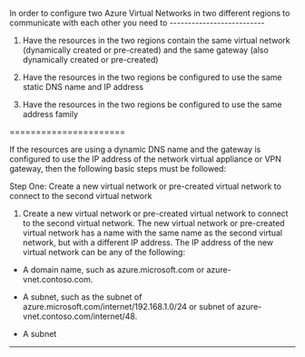In order to configure two Azure Virtual Networks in two different regions to communicate with each other you need to --------------------------

1. Have the resources in the two regions contain the same virtual network (dynamically created or pre-created) and the same gateway (also dynamically created or pre-created)

2. Have the resources in the two regions be configured to use the same static DNS name and IP address

3. Have the resources in the two regions be configured to use the same address family

======================

If the resources are using a dynamic DNS name and the gateway is configured to use the IP address of the network virtual appliance or VPN gateway, then the following basic steps must be followed:

Step One: Create a new virtual network or pre-created virtual network to connect to the second virtual network

1. Create a new virtual network or pre-created virtual network to connect to the second virtual network. The new virtual network or pre-created virtual network has a name with the same name as the second virtual network, but with a different IP address. The IP address of the new virtual network can be any of the following:

- A domain name, such as azure.microsoft.com or azure-vnet.contoso.com.

- A subnet, such as the subnet of azure.microsoft.com/internet/192.168.1.0/24 or subnet of azure-vnet.contoso.com/internet/48.

- A subnet
---------------
